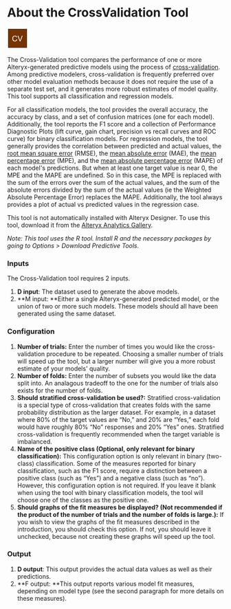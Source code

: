 # About the CrossValidation Tool

<img src="../../CrossValidationIcon.png" width=48 height=48 />



The Cross-Validation tool compares the performance of one or more Alteryx-generated predictive models using the process of [cross-validation](https://en.wikipedia.org/wiki/Cross-validation_(statistics)). Among predictive modelers, cross-validation is frequently preferred over other model evaluation methods because it does not require the use of a separate test set, and it generates more robust estimates of model quality. This tool supports all classification and regression models.

For all classification models, the tool provides the overall accuracy, the accuracy by class, and a set of confusion matrices (one for each model). Additionally, the tool reports the F1 score and a collection of Performance Diagnostic Plots (lift curve, gain chart, precision vs recall curves and ROC curve) for binary classification models. For regression models, the tool generally provides the correlation between predicted and actual values, the [root mean square error](https://en.wikipedia.org/wiki/Root-mean-square_deviation) (RMSE), the [mean absolute error](https://en.wikipedia.org/wiki/Mean_absolute_error) (MAE), the [mean percentage error](https://en.wikipedia.org/wiki/Mean_percentage_error) (MPE), and the [mean absolute percentage error](https://en.wikipedia.org/wiki/Mean_absolute_percentage_error) (MAPE) of each model's predictions. But when at least one target value is near 0, the MPE and the MAPE are undefined. So in this case, the MPE is replaced with the sum of the errors over the sum of the actual values, and the sum of the absolute errors divided by the sum of the actual values (ie the Weighted Absolute Percentage Error) replaces the MAPE. Additionally, the tool always provides a plot of actual vs predicted values in the regression case.

This tool is not automatically installed with Alteryx Designer. To use this tool, download it from the [Alteryx Analytics Gallery](https://gallery.alteryx.com/).


_Note: This tool uses the R tool. Install R and the necessary packages by going to Options > Download Predictive Tools._

### Inputs

The Cross-Validation tool requires 2 inputs.

1.  **D input**: The dataset used to generate the above models.
2.  **M input: **Either a single Alteryx-generated predicted model, or the union of two or more such models. These models should all have been generated using the same dataset.

### Configuration

1. __Number of trials:__ Enter the number of times you would like the cross-validation procedure to be repeated. Choosing a smaller number of trials will speed up the tool, but a larger number will give you a more robust estimate of your models' quality.
2. __Number of folds:__ Enter the number of subsets you would like the data split into. An analagous tradeoff to the one for the number of trials also exists for the number of folds.
3. __Should stratified cross-validation be used?:__ Stratified cross-validation is a special type of cross-validation that creates folds with the same probability distribution as the larger dataset. For example, in a dataset where 80% of the target values are “No,” and 20% are “Yes,” each fold would have roughly 80% “No” responses and 20% “Yes” ones. Stratified cross-validation is frequently recommended when the target variable is imbalanced.
4. __Name of the positive class (Optional, only relevant for binary classification):__ This configuration option is only relevant in binary (two-class) classification. Some of the measures reported for binary classification, such as the F1 score, require a distinction between a positive class (such as “Yes”) and a negative class (such as “no”). However, this configuration option is not required. If you leave it blank when using the tool with binary classification models, the tool will choose one of the classes as the positive one.
5. __Should graphs of the fit measures be displayed? (Not recommended if the product of the number of trials and the number of folds is large.):__ If you wish to view the graphs of the fit measures described in the introduction, you should check this option. If not, you should leave it unchecked, because not creating these graphs will speed up the tool.

### Output

1. **D output**: This output provides the actual data values as well as their predictions.
2. **F output: **This output reports various model fit measures, depending on model type (see the second paragraph for more details on these measures).
